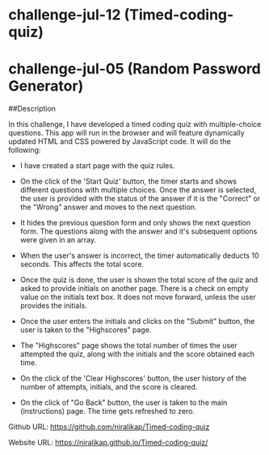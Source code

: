 # challenge-jul-12 (Timed-coding-quiz)

# challenge-jul-05 (Random Password Generator)

##Description

In this challenge, I have developed a timed coding quiz with multiple-choice questions. This app will run in the browser and will feature dynamically updated HTML and CSS powered by JavaScript code. It will do the following:

- I have created a start page with the quiz rules. 

- On the click of the 'Start Quiz' button, the timer starts and shows different questions with multiple choices. Once the answer is selected, the user is provided with the status of the answer if it is the "Correct" or the "Wrong" answer and moves to the next question. 

- It hides the previous question form and only shows the next question form. The questions along with the answer and it's subsequent options were given in an array.

- When the user's answer is incorrect, the timer automatically deducts 10 seconds. This affects the total score.

- Once the quiz is done, the user is shown the total score of the quiz and asked to provide initials on another page. There is a check on empty value on the initials text box. It does not move forward, unless the user provides the initials.

- Once the user enters the initials and clicks on the "Submit" button, the user is taken to the "Highscores" page.

- The "Highscores" page shows the total number of times the user attempted the quiz, along with the initials and the score obtained each time.

- On the click of the 'Clear Highscores' button, the user history of the number of attempts, initials, and the score is cleared.

- On the click of "Go Back" button, the user is taken to the main (instructions) page. The time gets refreshed to zero.



Github URL:
https://github.com/niralikap/Timed-coding-quiz

Website URL:
https://niralikap.github.io/Timed-coding-quiz/

